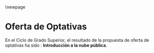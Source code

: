 \newpage
# Oferta de Optativas

En el Ciclo de Grado Superior, el resultado de la propuesta de oferta de optativas
ha sido : **Introducción a la nube pública**.
